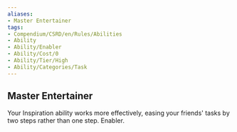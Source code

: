 ```yaml
---
aliases:
- Master Entertainer
tags:
- Compendium/CSRD/en/Rules/Abilities
- Ability
- Ability/Enabler
- Ability/Cost/0
- Ability/Tier/High
- Ability/Categories/Task
---
```


  
## Master Entertainer  
Your Inspiration ability works more effectively, easing your friends' tasks by two steps rather than one step. Enabler.